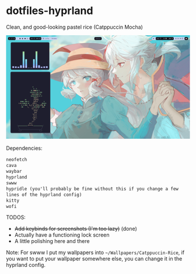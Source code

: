 # dotfiles-hyprland
Clean, and good-looking pastel rice (Catppuccin Mocha)

![Rice Screenshot](https://github.com/Okuber/dotfiles-hyprland/blob/main/20240323_17h50m58s_grim.png?raw=true)

Dependencies:
```
neofetch
cava
waybar
hyprland
swww
hypridle (you'll probably be fine without this if you change a few lines of the hyprland config)
kitty
wofi
```

TODOS:
- ~~Add keybinds for screenshots (I'm too lazy)~~ (done)
- Actually have a functioning lock screen
- A little polishing here and there

Note: For swww I put my wallpapers into `~/Wallpapers/Catppuccin-Rice`, if you want to put your wallpaper somewhere else, you can change it in the hyprland config.
